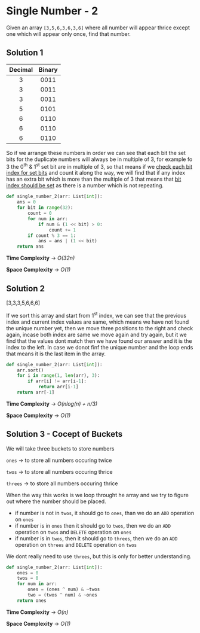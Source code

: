 # Single Number - 2

Given an array `[3,5,6,3,6,3,6]` where all number will appear thrice except one which will appear only once, find that number.

## Solution 1

| Decimal | Binary |
| :-----: | :----: |
|    3    |  0011  |
|    3    |  0011  |
|    3    |  0011  |
|    5    |  0101  |
|    6    |  0110  |
|    6    |  0110  |
|    6    |  0110  |

So if we arrange these numbers in order we can see that each bit the set bits for the duplicate numbers will always be in multiple of 3, for example fo 3 the 0<sup>th</sup> & 1<sup>st</sup> set bit are in multiple of 3, so that means if we [check each bit index for set bits](2-check-if-the-ith-bit-is-set-or-not.md) and count it along the way, we will find that if any index has an extra bit which is more than the multiple of 3 that means that [bit index should be set](3-setting-the-ith-bit.md) as there is a number which is not repeating.

```py
def single_number_2(arr: List[int]):
    ans = 0
    for bit in range(32):
        count = 0
        for num in arr:
            if num & (1 << bit) > 0:
                count += 1
        if count % 3 == 1:
            ans = ans | (1 << bit)
    return ans
```

<!-- **Time Complexity** -> _O(log<sub>2</sub>(n))_ -->

**Time Complexity** -> _O(32n)_

**Space Complexity** -> _O(1)_

## Solution 2

[3,3,3,5,6,6,6]

If we sort this array and start from 1<sup>st</sup> index, we can see that the previous index and current index values are same, which means we have not found the unique number yet, then we move three positions to the right and check again, incase both index are same we move again and try again, but it we find that the values dont match then we have found our answer and it is the index to the left. In case we donot finf the unique number and the loop ends that means it is the last item in the array.

```py
def single_number_2(arr: List[int]):
    arr.sort()
    for i in range(1, len(arr), 3):
        if arr[i] != arr[i-1]:
            return arr[i-1]
    return arr[-1]
```

**Time Complexity** -> _O(nlog(n) + n/3)_

**Space Complexity** -> _O(1)_

## Solution 3 - Cocept of Buckets

We will take three buckets to store numbers

`ones` -> to store all numbers occuring twice

`twos` -> to store all numbers occuring thrice

`threes` -> to store all numbers occuring thrice

When the way this works is we loop throught he array and we try to figure out where the number should be placed.

- if number is not in `twos`, it should go to `ones`, than we do an `ADD` operation on `ones`
- if number is in `ones` then it should go to `twos`, then we do an `ADD` operation on `twos` and `DELETE` operation on `ones`
- if number is in `twos`, then it should go to `threes`, then we do an `ADD` operation on `threes` and `DELETE` operation on `twos`

We dont really need to use `threes`, but this is only for better understanding.

```py
def single_number_2(arr: List[int]):
    ones = 0
    twos = 0
    for num in arr:
        ones = (ones ^ num) & ~twos
        two = (twos ^ num) & ~ones
    return ones
```

**Time Complexity** -> _O(n)_

**Space Complexity** -> _O(1)_

